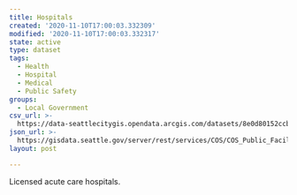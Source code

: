```yaml
---
title: Hospitals
created: '2020-11-10T17:00:03.332309'
modified: '2020-11-10T17:00:03.332317'
state: active
type: dataset
tags:
  - Health
  - Hospital
  - Medical
  - Public Safety
groups:
  - Local Government
csv_url: >-
  https://data-seattlecitygis.opendata.arcgis.com/datasets/8e0d80152ccb404abc6ac85351e4aed6_2.csv?outSR=%7B%22latestWkid%22%3A2926%2C%22wkid%22%3A2926%7D
json_url: >-
  https://gisdata.seattle.gov/server/rest/services/COS/COS_Public_Facilities_and_Safety/MapServer/2
layout: post

---
```

Licensed acute care hospitals.
